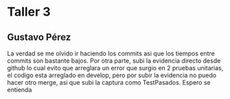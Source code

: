 # Taller 3

## Gustavo Pérez

La verdad se me olvido ir haciendo los commits asi que los tiempos entre commits son bastante bajos.
Por otra parte, subi la evidencia directo desde github lo cual evito que arreglara un error que surgio en 2 pruebas unitarias, el codigo esta arreglado en develop, pero por subir la evidencia no puedo hacer otro merge, asi que subi la captura como TestPasados. Espero se entienda
